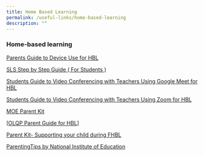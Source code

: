 ```yaml
---
title: Home Based Learning
permalink: /useful-links/home-based-learning
description: ""
---
```

### Home-based learning

[Parents Guide to Device Use for HBL](/files/Parents_%20Guide%20to%20Device%20Use%20for%20Home-Based%20Learning.pdf)
  
[SLS Step by Step Guide ( For Students )](/files/SLS%20Step%20by%20Step%20Guide%20For%20Students.pdf) 
  
[Students Guide to Video Conferencing with Teachers Using Google Meet for HBL](/files/googlemeet.pdf)
  
[Students  Guide to Video Conferencing with Teachers Using Zoom for HBL](/files/Video%20Conferencing%20with%20Teachers%20Using%20Zoom%20for%20HBL%20MOE%20ETD.pdf)  
  
[MOE Parent Kit](https://www.moe.gov.sg/parentkit)  
  
[[OLQP Parent Guide for HBL](/files/2021_Parents%20Guide_Full%20HBL%20Instructions_School%20Closure.pdf)]
  
[Parent Kit- Supporting your child during FHBL](/files/Parent%20Kit%20-%20Supporting%20Your%20Child%20During%20Full%20HBL.pdf)
  
[ParentingTips by National Institute of Education](https://nie.edu.sg/teacher-education-undergraduate-programmes/useful-resources-for-HBL-WFH-EdCo/tips-for-faculty-teachers-for-home-based-learning-(hbl))